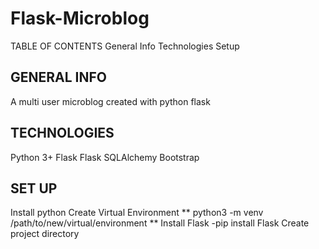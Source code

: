 # Flask-Microblog
TABLE OF CONTENTS
General Info
Technologies
Setup

## GENERAL INFO
A multi user microblog created with python flask

## TECHNOLOGIES
Python 3+
Flask
Flask SQLAlchemy
Bootstrap



## SET UP
Install python
Create Virtual Environment
  ** python3 -m venv /path/to/new/virtual/environment **
Install Flask
	-pip install Flask
Create project directory



